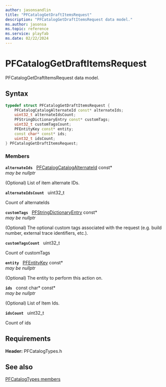 ```yaml
---
author: jasonsandlin
title: "PFCatalogGetDraftItemsRequest"
description: "PFCatalogGetDraftItemsRequest data model."
ms.author: jasonsa
ms.topic: reference
ms.service: playfab
ms.date: 02/22/2024
---
```


# PFCatalogGetDraftItemsRequest  

PFCatalogGetDraftItemsRequest data model.  

## Syntax  
  
```cpp
typedef struct PFCatalogGetDraftItemsRequest {  
    PFCatalogCatalogAlternateId const* alternateIds;  
    uint32_t alternateIdsCount;  
    PFStringDictionaryEntry const* customTags;  
    uint32_t customTagsCount;  
    PFEntityKey const* entity;  
    const char* const* ids;  
    uint32_t idsCount;  
} PFCatalogGetDraftItemsRequest;  
```
  
### Members  
  
**`alternateIds`** &nbsp; [PFCatalogCatalogAlternateId](pfcatalogcatalogalternateid.md) const*  
*may be nullptr*  
  
(Optional) List of item alternate IDs.
  
**`alternateIdsCount`** &nbsp; uint32_t  
  
Count of alternateIds
  
**`customTags`** &nbsp; [PFStringDictionaryEntry](../../pftypes/structs/pfstringdictionaryentry.md) const*  
*may be nullptr*  
  
(Optional) The optional custom tags associated with the request (e.g. build number, external trace identifiers, etc.).
  
**`customTagsCount`** &nbsp; uint32_t  
  
Count of customTags
  
**`entity`** &nbsp; [PFEntityKey](../../pftypes/structs/pfentitykey-c.md) const*  
*may be nullptr*  
  
(Optional) The entity to perform this action on.
  
**`ids`** &nbsp; const char* const*  
*may be nullptr*  
  
(Optional) List of Item Ids.
  
**`idsCount`** &nbsp; uint32_t  
  
Count of ids
  
  
## Requirements  
  
**Header:** PFCatalogTypes.h
  
## See also  
[PFCatalogTypes members](../pfcatalogtypes_members.md)  

  
  
